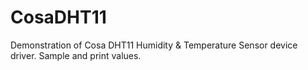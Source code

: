 CosaDHT11
====

Demonstration of Cosa DHT11 Humidity & Temperature Sensor device driver. Sample and print values.

